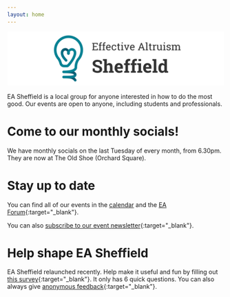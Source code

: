 ```yaml
---
layout: home
---
```


![image](media/banner_light.png)

EA Sheffield is a local group for anyone interested in how to do the most good. Our events are open to anyone, including students and professionals.

# Come to our monthly socials!

We have monthly socials on the last Tuesday of every month, from 6.30pm. They are now at The Old Shoe (Orchard Square).


# Stay up to date

You can find all of our events in the [calendar](calendar) and the [EA Forum](https://forum.effectivealtruism.org/groups/YjhuGBkHCQbZsTdzW){:target="\_blank"}.

You can also [subscribe to our event newsletter](https://tinyurl.com/ea-sheffield-newsletter){:target="\_blank"}.

# Help shape EA Sheffield

EA Sheffield relaunched recently. Help make it useful and fun by filling out [this survey](https://tinyurl.com/ea-sheffield-survey){:target="\_blank"}. It only has 6 quick questions. You can also always give [anonymous feedback](https://tinyurl.com/ea-sheffield-feedback){:target="\_blank"}.
